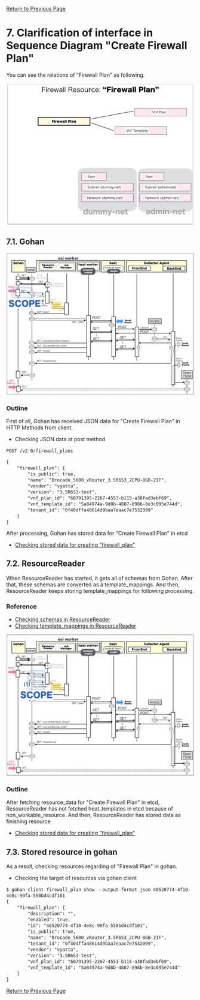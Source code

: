 [Return to Previous Page](00_firewall.md)

# 7. Clarification of interface in Sequence Diagram "Create Firewall Plan"
You can see the relations of "Firewall Plan" as following.

![Firewall Plan](resource/gohan_investigate_for_firewall.008.png)


## 7.1. Gohan

![scope](../images/ESI_Sequence_diagram.002.png)

### Outline
First of all, Gohan has received JSON data for "Create Firewall Plan" in HTTP Methods from client.

* Checking JSON data at post method
```
POST /v2.0/firewall_plans
```
```
{
    "firewall_plan": {
        "is_public": true,
        "name": "Brocade_5600_vRouter_3.5R6S3_2CPU-8GB-2IF",
        "vendor": "vyatta",
        "version": "3.5R6S3-test",
        "vnf_plan_id": "60791395-2267-4553-b115-a38fad3ebf69",
        "vnf_template_id": "5a84974a-9d8b-4887-898b-8e3c095e744d",
        "tenant_id": "0f40dffa48614d9baa7eaac7e7532099"
    }
}
```
After processing, Gohan has stored data for "Create Firewall Plan" in etcd

* [Checking stored data for creating "firewall_plan"](stored_in_etcd/01_Gohan/CreateFirewallPlan_01.md)


## 7.2. ResourceReader
When ResourceReader has started, it gets all of schemas from Gohan.
After that, these schemas are converted as a template_mappings.
And then, ResourceReader keeps storing template_mappings for following processing.

### Reference
* [Checking schemas in ResourceReader](../memo/schemas.txt)
* [Checking template_mappings in ResourceReader](../memo/template_mappings.md)

![scope](../images/ESI_Sequence_diagram.003.png)

### Outline
After fetching resource_data for "Create Firewall Plan" in etcd, ResourceReader has not fetched heat_templates in etcd because of non_workable_resource.
And then, ResourceReader has stored data as finishing resource

* [Checking stored data for creating "firewall_plan"](stored_in_etcd/00_ResourceReader/CreateFirewallPlan_01.md)


## 7.3. Stored resource in gohan
As a result, checking resources regarding of "Firewall Plan" in gohan.

* Checking the target of resources via gohan client
```
$ gohan client firewall_plan show --output-format json 40520774-4f10-4e8c-90fa-550bd4cdf101
{
    "firewall_plan": {
        "description": "",
        "enabled": true,
        "id": "40520774-4f10-4e8c-90fa-550bd4cdf101",
        "is_public": true,
        "name": "Brocade_5600_vRouter_3.5R6S3_2CPU-8GB-2IF",
        "tenant_id": "0f40dffa48614d9baa7eaac7e7532099",
        "vendor": "vyatta",
        "version": "3.5R6S3-test",
        "vnf_plan_id": "60791395-2267-4553-b115-a38fad3ebf69",
        "vnf_template_id": "5a84974a-9d8b-4887-898b-8e3c095e744d"
    }
}
```

[Return to Previous Page](00_firewall.md)
